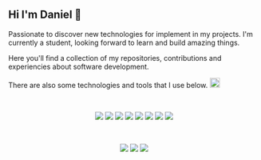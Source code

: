 <h2>Hi I'm Daniel 👋</h2>

Passionate to discover new technologies for implement in my projects. I'm currently a student, looking forward to learn and build amazing things.

Here you'll find a collection of my repositories, contributions and experiencies about software development.

There are also some technologies and tools that I use below. 
<img src="https://media1.giphy.com/media/k3wQS2dbaRPYU9C5vG/200w.gif?cid=6c09b952ak5uqxqwb5stc0xd9xorl2oxtebckdzdfxswldqe&ep=v1_gifs_search&rid=200w.gif&ct=s" width="20"></img>

<br>

<p align="center">
    <img src="https://img.shields.io/badge/HTML5-E34F26?style=for-the-badge&logo=html5&logoColor=white">
    <img src="https://img.shields.io/badge/CSS3-1572B6?style=for-the-badge&logo=css3&logoColor=white">
    <img src="https://img.shields.io/badge/JavaScript-F7DF1E?style=for-the-badge&logo=javascript&logoColor=black">
    <img src="https://img.shields.io/badge/Tailwind_CSS-38B2AC?style=for-the-badge&logo=tailwind-css&logoColor=white">
    <img src="https://img.shields.io/badge/react-%2320232a.svg?style=for-the-badge&logo=react&logoColor=%2361DAFB">
    <img src="https://img.shields.io/badge/Astro-0C1222?style=for-the-badge&logo=astro&logoColor=FDFDFE">
    <img src="https://img.shields.io/badge/Java-ED8B00?style=for-the-badge&logo=openjdk&logoColor=white">
    <img src="https://img.shields.io/badge/MySQL-005C84?style=for-the-badge&logo=mysql&logoColor=white">
</p>

<br>

<p align="center">
    <img src="https://img.shields.io/badge/Visual_Studio_Code-0078D4?style=for-the-badge&logo=visual%20studio%20code&logoColor=white">
    <img src="https://img.shields.io/badge/IntelliJ_IDEA-000000.svg?style=for-the-badge&logo=intellij-idea&logoColor=white">
    <img src="https://img.shields.io/badge/Atom-66595C?style=for-the-badge&logo=Atom&logoColor=white">
</p>
